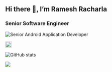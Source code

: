 ## Hi there 👋, I’m Ramesh Racharla
### Senior Software Engineer
![Senior Android Application Developer](https://lh3.googleusercontent.com/D8vmMaE6OPGlmiYDbxU-ug11K8hjbokk8WxfQGaffOpaSQk_A2yi9G8qO4-Za8MbTWFhvrxbVy9GiL8EVI5myQpypp__OHtfV_v2oeAzoVI0XOPn9BPFdDzt3U_zs0CUQQJEdkWfrw_L3JfTl6-PQ86AzPpSEb1rUQaJAJCJ2Oi-gFhoLwv8z-89_q6JjVcY5ZHaEZTvJzhgezhnlFrrsX68NYcpx1AGkl2GfJUQTJK3dcvWDg7ingM1yrHzoN6lbPlwoLuH1AY5hV1Mk73sZubXP8nHIPnRNJPoRLMuvNrH-GiQX_WdbdTSuIVNeMbKqqpjkmO8PFgmqyKn-hlCBdW0duomIPMm3o8M9oLDIULwDLh7RsTFte5AQ-tFhFiZkxpqUMTf3ppsSZ1HuqwJYimcQtNW8gBtbCz1OXpYCGghAFej1ODkhQw8bfOUUMfGnXYCmuB5M1Idl-2s5lf03YCIWlK0SR7MeThMKb2Q5Akx2D1YqpZoQlyxWAguXQFtLhPU--4K6gqt5GKL3X_8AzhydsZy6iTOzsLUKdBi2h7OlVTXD2k150lDZTOwXU9N41-YXMCUGzeEM12ZXCbjveFFKOsGM06vJJiyddUaKFvZETQ12fxj45zWs_Vom9RfCOB1AJ_Betl4AcjHJdJN2p4NiPGdoge1th2qiFjTZgGvk_slspIW4BSXMn4hvQNeLj_6BwzZHEl-6hv05Zx8RUo=w800-h200-no?authuser=2)

[<img src='https://cdn.jsdelivr.net/npm/simple-icons@3.0.1/icons/github.svg' alt='github' height='20'>](https://github.com/rameshracharla)  

![GitHub stats](https://github-readme-stats.vercel.app/api?username=rameshracharla&show_icons=true)  

![](https://komarev.com/ghpvc/?username=rameshracharla&color=yellow)
<!---
RameshRacharla/RameshRacharla is a ✨ special ✨ repository because its `README.md` (this file) appears on your GitHub profile.
You can click the Preview link to take a look at your changes.
--->

